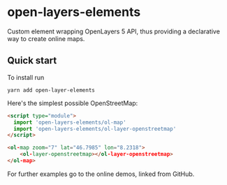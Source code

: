 # open-layers-elements

Custom element wrapping OpenLayers 5 API, thus providing a declarative
way to create online maps.

## Quick start

To install run

```
yarn add open-layer-elements
```

Here's the simplest possible OpenStreetMap:

```html
<script type="module">
  import 'open-layers-elements/ol-map'
  import 'open-layers-elements/ol-layer-openstreetmap'
</script>

<ol-map zoom="7" lat="46.7985" lon="8.2318">
    <ol-layer-openstreetmap></ol-layer-openstreetmap>
</ol-map>
```

For further examples go to the online demos, linked from GitHub.
